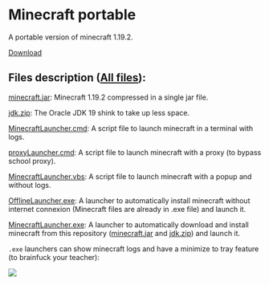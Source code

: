 # Minecraft portable

A portable version of minecraft 1.19.2.

[Download](https://github.com/chtibizoux/minecraft-portable/releases/download/v1.0.0/MinecraftLauncher.exe)

## Files description ([All files](https://github.com/chtibizoux/minecraft-portable/releases/tag/v1.0.0)):

[minecraft.jar](https://github.com/chtibizoux/minecraft-portable/releases/download/v1.0.0/minecraft.jar): Minecraft 1.19.2 compressed in a single jar file.

[jdk.zip](https://github.com/chtibizoux/minecraft-portable/releases/download/v1.0.0/jdk.zip): The Oracle JDK 19 shink to take up less space.

[MinecraftLauncher.cmd](https://github.com/chtibizoux/minecraft-portable/releases/download/v1.0.0/MinecraftLauncher.cmd): A script file to launch minecraft in a terminal with logs.

[proxyLauncher.cmd](https://github.com/chtibizoux/minecraft-portable/releases/download/v1.0.0/proxyLauncher.cmd): A script file to launch minecraft with a proxy (to bypass school proxy).

[MinecraftLauncher.vbs](https://github.com/chtibizoux/minecraft-portable/releases/download/v1.0.0/MinecraftLauncher.vbs): A script file to launch minecraft with a popup and without logs.

[OfflineLauncher.exe](https://github.com/chtibizoux/minecraft-portable/releases/download/v1.0.0/OfflineLauncher.exe): A launcher to automatically install minecraft without internet connexion (Minecraft files are already in .exe file) and launch it.

[MinecraftLauncher.exe](https://github.com/chtibizoux/minecraft-portable/releases/download/v1.0.0/MinecraftLauncher.exe): A launcher to automatically download and install minecraft from this repository ([minecraft.jar](https://github.com/chtibizoux/minecraft-portable/releases/download/v1.0.0/minecraft.jar) and [jdk.zip](https://github.com/chtibizoux/minecraft-portable/releases/download/v1.0.0/jdk.zip)) and launch it.

`.exe` launchers can show minecraft logs and have a minimize to tray feature (to brainfuck your teacher):

![](https://github.com/chtibizoux/minecraft-portable/raw/main/minimizeToTray.gif)
